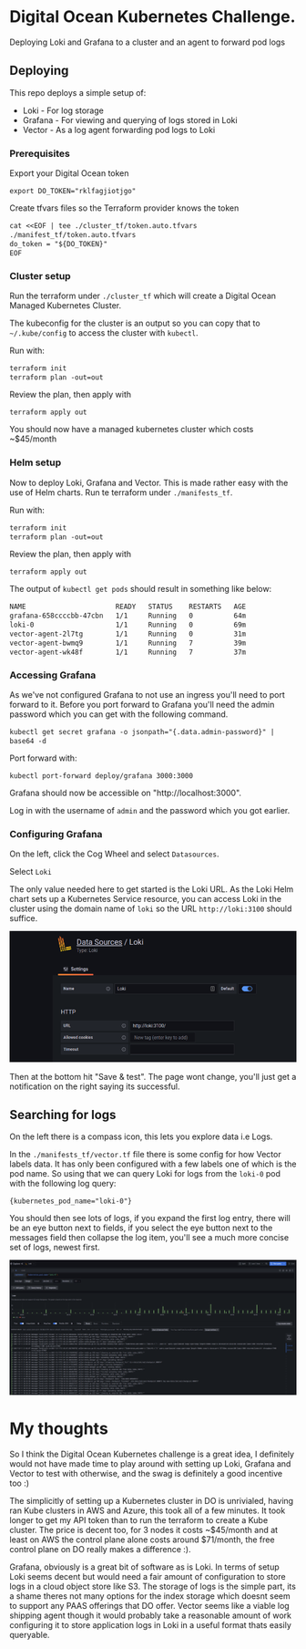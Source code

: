 # Digital Ocean Kubernetes Challenge.

Deploying Loki and Grafana to a cluster and an agent to forward pod logs

## Deploying

This repo deploys a simple setup of:

* Loki - For log storage
* Grafana - For viewing and querying of logs stored in Loki
* Vector - As a log agent forwarding pod logs to Loki

### Prerequisites

Export your Digital Ocean token
```shell
export DO_TOKEN="rklfagjiotjgo"
```
Create tfvars files so the Terraform provider knows the token
```shell
cat <<EOF | tee ./cluster_tf/token.auto.tfvars ./manifest_tf/token.auto.tfvars
do_token = "${DO_TOKEN}"
EOF
```

### Cluster setup

Run the terraform under `./cluster_tf` which will create a Digital Ocean Managed Kubernetes Cluster.

The kubeconfig for the cluster is an output so you can copy that to `~/.kube/config` to access the cluster with `kubectl`.

Run with:
```shell
terraform init
terraform plan -out=out
```
Review the plan, then apply with
```
terraform apply out
```

You should now have a managed kubernetes cluster which costs ~$45/month

### Helm setup

Now to deploy Loki, Grafana and Vector. This is made rather easy with the use of Helm charts.
Run te terraform under `./manifests_tf`.

Run with:
```shell
terraform init
terraform plan -out=out
```
Review the plan, then apply with
```
terraform apply out
```

The output of `kubectl get pods` should result in something like below:
```
NAME                      READY   STATUS    RESTARTS   AGE
grafana-658ccccbb-47cbn   1/1     Running   0          64m
loki-0                    1/1     Running   0          69m
vector-agent-2l7tg        1/1     Running   0          31m
vector-agent-bwmq9        1/1     Running   7          39m
vector-agent-wk48f        1/1     Running   7          37m
```

### Accessing Grafana

As we've not configured Grafana to not use an ingress you'll need to port forward to it. Before you port forward to Grafana
you'll need the admin password which you can get with the following command.

```shell
kubectl get secret grafana -o jsonpath="{.data.admin-password}" | base64 -d
```

Port forward with:
```shell
kubectl port-forward deploy/grafana 3000:3000
```

Grafana should now be accessible on "http://localhost:3000".

Log in with the username of `admin` and the password which you got earlier.

### Configuring Grafana

On the left, click the Cog Wheel and select `Datasources`.

Select `Loki`

The only value needed here to get started is the Loki URL. As the Loki Helm chart sets up a Kubernetes Service resource, you
can access Loki in the cluster using the domain name of `loki` so the URL `http://loki:3100` should suffice.

![Loki config](assets/loki_config.png)

Then at the bottom hit "Save & test". The page wont change, you'll just get a notification on the right saying its successful.

## Searching for logs

On the left there is a compass icon, this lets you explore data i.e Logs.

In the `./manifests_tf/vector.tf` file there is some config for how Vector labels data. It has only been configured with a few labels
one of which is the pod name. So using that we can query Loki for logs from the `loki-0` pod with the following log query:

```
{kubernetes_pod_name="loki-0"}
```

You should then see lots of logs, if you expand the first log entry, there will be an eye button next to fields, if you select the eye button
next to the messages field then collapse the log item, you'll see a much more concise set of logs, newest first.

![Loki config](assets/loki_query.png)

# My thoughts

So I think the Digital Ocean Kubernetes challenge is a great idea, I definitely would not have made time to play around with setting up
Loki, Grafana and Vector to test with otherwise, and the swag is definitely a good incentive too :)

The simplicitly of setting up a Kubernetes cluster in DO is unrivialed, having ran Kube clusters in AWS and Azure, this took all of a few minutes. It 
took longer to get my API token than to run the terraform to create a Kube cluster. The price is decent too, for 3 nodes it costs ~$45/month and at least
on AWS the control plane alone costs around $71/month, the free control plane on DO really makes a difference :).

Grafana, obviously is a great bit of software as is Loki. In terms of setup Loki seems decent but would need a fair amount of configuration to store logs
in a cloud object store like S3. The storage of logs is the simple part, its a shame theres not many options for the index storage which doesnt seem to support any PAAS offerings that DO offer. Vector seems like a viable log shipping agent though it would probably take a reasonable amount of work configuring it to store application logs in Loki in a useful format thats easily queryable. 
